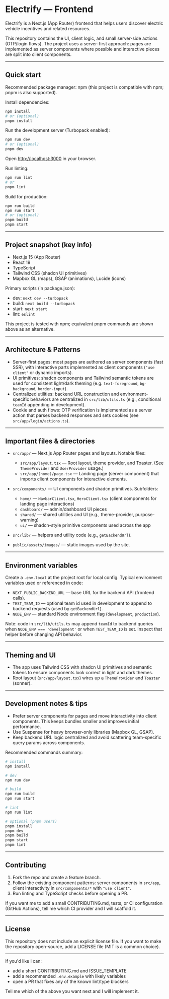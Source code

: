 # Electrify — Frontend

Electrify is a Next.js (App Router) frontend that helps users discover electric vehicle incentives and related resources.

This repository contains the UI, client logic, and small server-side actions (OTP/login flows). The project uses a server-first approach: pages are implemented as server components where possible and interactive pieces are split into client components.

---

## Quick start

Recommended package manager: npm (this project is compatible with npm; pnpm is also supported).

Install dependencies:

```bash
npm install
# or (optional)
pnpm install
```

Run the development server (Turbopack enabled):

```bash
npm run dev
# or (optional)
pnpm dev
```

Open [http://localhost:3000](http://localhost:3000) in your browser.

Run linting:

```bash
npm run lint
# or
pnpm lint
```

Build for production:

```bash
npm run build
npm run start
# or (optional)
pnpm build
pnpm start
```

---

## Project snapshot (key info)

- Next.js 15 (App Router)
- React 19
- TypeScript
- Tailwind CSS (shadcn UI primitives)
- Mapbox GL (maps), GSAP (animations), Lucide (icons)

Primary scripts (in package.json):

- dev: `next dev --turbopack`
- build: `next build --turbopack`
- start: `next start`
- lint: `eslint`

This project is tested with npm; equivalent pnpm commands are shown above as an alternative.

---

## Architecture & Patterns

- Server-first pages: most pages are authored as server components (fast SSR), with interactive parts implemented as client components (`"use client"` or dynamic imports).
- UI primitives: shadcn components and Tailwind semantic tokens are used for consistent light/dark theming (e.g. `text-foreground`, `bg-background`, `border-input`).
- Centralized utilities: backend URL construction and environment-specific behaviors are centralized in `src/lib/utils.ts` (e.g., conditional `teamId` appending in development).
- Cookie and auth flows: OTP verification is implemented as a server action that parses backend responses and sets cookies (see `src/app/login/actions.ts`).

---

## Important files & directories

- `src/app/` — Next.js App Router pages and layouts. Notable files:
  - `src/app/layout.tsx` — Root layout, theme provider, and Toaster. (See `ThemeProvider` and `UserProvider` usage.)
  - `src/app/(home)/page.tsx` — Landing page (server component) that imports client components for interactive elements.

- `src/components/` — UI components and shadcn primitives. Subfolders:
  - `home/` — `NavbarClient.tsx`, `HeroClient.tsx` (client components for landing page interactions)
  - `dashboard/` — admin/dashboard UI pieces
  - `shared/` — shared utilities and UI (e.g., theme-provider, purpose-warning)
  - `ui/` — shadcn-style primitive components used across the app

- `src/lib/` — helpers and utility code (e.g., `getBackendUrl`).
- `public/assets/images/` — static images used by the site.

---

## Environment variables

Create a `.env.local` at the project root for local config. Typical environment variables used or referenced in code:

- `NEXT_PUBLIC_BACKEND_URL` — base URL for the backend API (frontend calls).
- `TEST_TEAM_ID` — optional team id used in development to append to backend requests (used by `getBackendUrl`).
- `NODE_ENV` — standard Node environment flag (`development`, `production`).

Note: code in `src/lib/utils.ts` may append `teamId` to backend queries when `NODE_ENV === 'development'` or when `TEST_TEAM_ID` is set. Inspect that helper before changing API behavior.

---

## Theming and UI

- The app uses Tailwind CSS with shadcn UI primitives and semantic tokens to ensure components look correct in light and dark themes.
- Root layout (`src/app/layout.tsx`) wires up a `ThemeProvider` and `Toaster` (sonner).

---

## Development notes & tips

- Prefer server components for pages and move interactivity into client components. This keeps bundles smaller and improves initial performance.
- Use Suspense for heavy browser-only libraries (Mapbox GL, GSAP).
- Keep backend URL logic centralized and avoid scattering team-specific query params across components.

Recommended commands summary:

```bash
# install
npm install

# dev
npm run dev

# build
npm run build
npm run start

# lint
npm run lint

# optional (pnpm users)
pnpm install
pnpm dev
pnpm build
pnpm start
pnpm lint
```

---

## Contributing

1. Fork the repo and create a feature branch.
2. Follow the existing component patterns: server components in `src/app`, client interactivity in `src/components/*` with `"use client"`.
3. Run linting and TypeScript checks before opening a PR.

If you want me to add a small CONTRIBUTING.md, tests, or CI configuration (GitHub Actions), tell me which CI provider and I will scaffold it.

---

## License

This repository does not include an explicit license file. If you want to make the repository open-source, add a LICENSE file (MIT is a common choice).

---

If you'd like I can:

- add a short CONTRIBUTING.md and ISSUE_TEMPLATE
- add a recommended `.env.example` with likely variables
- open a PR that fixes any of the known lint/type blockers

Tell me which of the above you want next and I will implement it.
